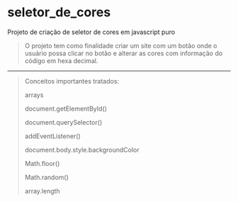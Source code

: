 # seletor_de_cores
 Projeto de criação de seletor de cores em javascript puro

> O projeto tem como finalidade criar um site com um botão onde o usuário possa clicar no botão e alterar as cores com informação do código em hexa decimal. 

---

> Conceitos importantes tratados:
>
>  arrays 
>
> document.getElementById() 
>
> document.querySelector() 
>
> addEventListener() 
>
> document.body.style.backgroundColor 
>
> Math.floor() 
>
> Math.random() 
>
> array.length

